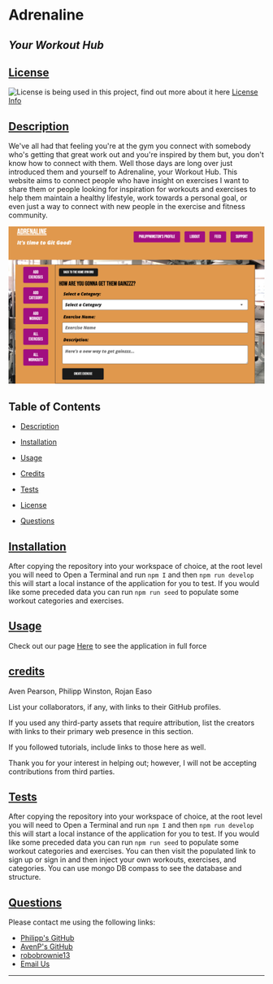 # Adrenaline
## *Your Workout Hub*
  
  
## [License](#license)

![License](https://img.shields.io/badge/License-MIT-green) is being used in this project, find out more about it here [License Info](https://opensource.org/licenses/MIT)


  ## [Description](#table-of-contents)
  
  We've all had that feeling you're at the gym you connect with somebody who's getting that great work out and you're inspired by them but, you don't know how to connect with them. Well those days are long over just introduced them and yourself to Adrenaline, your Workout Hub. This website aims to connect people who have insight on exercises I want to share them or people looking for inspiration for workouts and exercises to help them maintain a healthy lifestyle, work towards a personal goal, or even just a way to connect with new people in the exercise and fitness community.

  ![img of home page](./client/public/images/home.png)

  
  
  ## Table of Contents
  
  - [Description](#discription)
  - [Installation](#installation)
  - [Usage](#usage)
  - [Credits](#credits)
  
  - [Tests](#tests)
  - [License](#license)
  - [Questions](#questions)
  
  ## [Installation](#table-of-contents)
  
  After copying the repository into your workspace of choice, at the root level you will need to Open a Terminal and run `npm I` and then `npm run develop` this will start a local instance of the application for you to test. If you would like some preceded data you can run `npm run seed` to populate some workout categories and exercises.
    
  ## [Usage](#table-of-contents)
  
  Check out our page [Here](https://adrenaline-project3-6992473446fd.herokuapp.com/) to see the application in full force 

  
  ## [credits](#table-of-contents)
  
  Aven Pearson, Philipp Winston, Rojan Easo
  
  List your collaborators, if any, with links to their GitHub profiles.
  
  If you used any third-party assets that require attribution, list the creators with links to their primary web presence in this section.
  
  If you followed tutorials, include links to those here as well.

  Thank you for your interest in helping out; however, I will not be accepting contributions from third parties.
  


  

  ## [Tests](#table-of-contents)

  After copying the repository into your workspace of choice, at the root level you will need to Open a Terminal and run `npm I` and then `npm run develop` this will start a local instance of the application for you to test. If you would like some preceded data you can run `npm run seed` to populate some workout categories and exercises. You can then visit the populated link to sign up or sign in and then inject your own workouts, exercises, and categories. You can use mongo DB compass to see the database and structure.


  ## [Questions](#table-of-contents)

  Please contact me using the following links:
  - [Philipp's GitHub](https://github.com/Philippwinston)
  - [AvenP's GitHub](https://github.com/AvenP)
  - [robobrownie13](https://github.com/robobrownie13)
  - [Email Us](mailto:Philippwinston)
  
---
